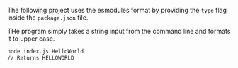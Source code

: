 The following project uses the esmodules format by providing the `type` flag inside the `package.json` file.

THe program simply takes a string input from the command line and formats it to upper case.

```bash
node index.js HelloWorld
// Returns HELLOWORLD
```